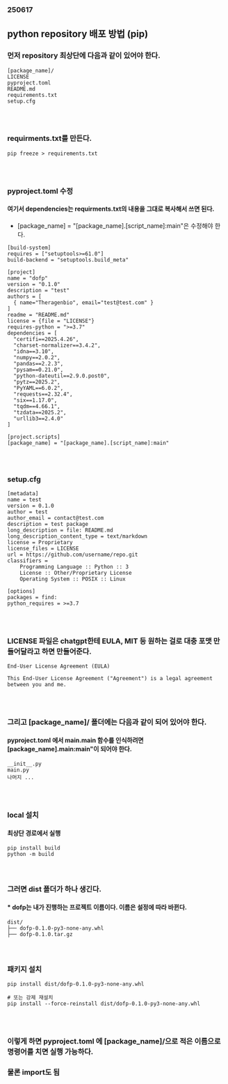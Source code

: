 ### 250617
## python repository 배포 방법 (pip)
### 먼저 repository 최상단에 다음과 같이 있어야 한다.
```
[package_name]/
LICENSE
pyproject.toml
README.md
requirements.txt
setup.cfg
```
### <br/>

### requirments.txt를 만든다.
```
pip freeze > requirements.txt
```
### <br/>

### pyproject.toml 수정
#### 여기서 dependencies는 requirments.txt의 내용을 그대로 복사해서 쓰면 된다.
- \[package_name\] = "\[package_name\].\[script_name\]:main"은 수정해야 한다.
```
[build-system]
requires = ["setuptools>=61.0"]
build-backend = "setuptools.build_meta"

[project]
name = "dofp"
version = "0.1.0"
description = "test"
authors = [
  { name="Theragenbio", email="test@test.com" }
]
readme = "README.md"
license = {file = "LICENSE"}
requires-python = ">=3.7"
dependencies = [
  "certifi==2025.4.26",
  "charset-normalizer==3.4.2",
  "idna==3.10",
  "numpy==2.0.2",
  "pandas==2.2.3",
  "pysam==0.21.0",
  "python-dateutil==2.9.0.post0",
  "pytz==2025.2",
  "PyYAML==6.0.2",
  "requests==2.32.4",
  "six==1.17.0",
  "tqdm==4.66.1",
  "tzdata==2025.2",
  "urllib3==2.4.0"
]

[project.scripts]
[package_name] = "[package_name].[script_name]:main"
```
### <br/>

### setup.cfg
```
[metadata]
name = test
version = 0.1.0
author = test
author_email = contact@test.com
description = test package
long_description = file: README.md
long_description_content_type = text/markdown
license = Proprietary
license_files = LICENSE
url = https://github.com/username/repo.git
classifiers =
    Programming Language :: Python :: 3
    License :: Other/Proprietary License
    Operating System :: POSIX :: Linux

[options]
packages = find:
python_requires = >=3.7
```
### <br/>

### LICENSE 파일은 chatgpt한테 EULA, MIT 등 원하는 걸로 대충 포맷 만들어달라고 하면 만들어준다.
```
End-User License Agreement (EULA)

This End-User License Agreement ("Agreement") is a legal agreement between you and me.
```
### <br/>

### 그리고 \[package_name\]/ 폴더에는 다음과 같이 되어 있어야 한다.
#### pyproject.toml 에서 main.main 함수를 인식하려면 \[package_name\].main:main"이 되어야 한다.
```
__init__.py
main.py
나머지 ...
```
### <br/>

### local 설치
#### 최상단 경로에서 실행
```
pip install build
python -m build
```
#### <br/>

### 그러면 dist 폴더가 하나 생긴다.
#### * dofp는 내가 진행하는 프로젝트 이름이다. 이름은 설정에 따라 바뀐다.
```
dist/
├── dofp-0.1.0-py3-none-any.whl
├── dofp-0.1.0.tar.gz
```
#### <br/>

### 패키지 설치
```
pip install dist/dofp-0.1.0-py3-none-any.whl

# 또는 강제 재설치
pip install --force-reinstall dist/dofp-0.1.0-py3-none-any.whl
```
### <br/>

### 이렇게 하면 pyproject.toml 에 \[package_name\]/으로 적은 이름으로 명령어를 치면 실행 가능하다.
### 물론 import도 됨
